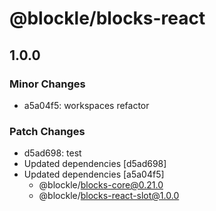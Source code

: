 # @blockle/blocks-react

## 1.0.0

### Minor Changes

- a5a04f5: workspaces refactor

### Patch Changes

- d5ad698: test
- Updated dependencies [d5ad698]
- Updated dependencies [a5a04f5]
  - @blockle/blocks-core@0.21.0
  - @blockle/blocks-react-slot@1.0.0
